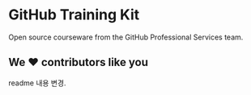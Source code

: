 # GitHub Training Kit

Open source courseware from the GitHub Professional Services team.

## We ❤️ contributors like you

readme 내용 변경.